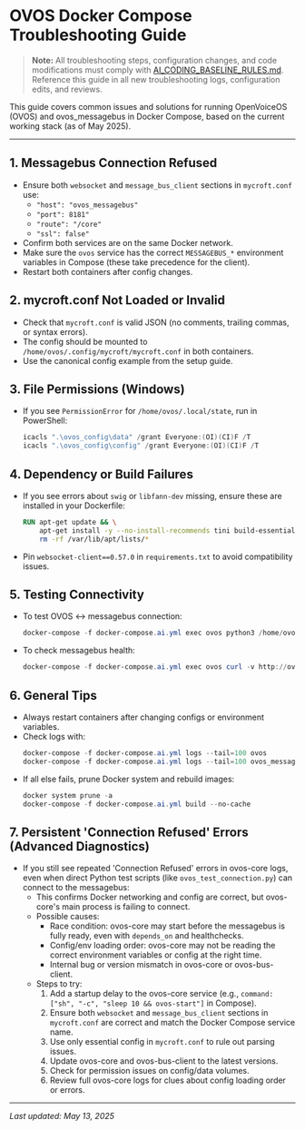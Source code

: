 # OVOS Docker Compose Troubleshooting Guide

> **Note:** All troubleshooting steps, configuration changes, and code modifications must comply with [AI_CODING_BASELINE_RULES.md](./AI_CODING_BASELINE_RULES.md). Reference this guide in all new troubleshooting logs, configuration edits, and reviews.

This guide covers common issues and solutions for running OpenVoiceOS (OVOS) and ovos_messagebus in Docker Compose, based on the current working stack (as of May 2025).

---

## 1. Messagebus Connection Refused
- Ensure both `websocket` and `message_bus_client` sections in `mycroft.conf` use:
  - `"host": "ovos_messagebus"`
  - `"port": 8181"`
  - `"route": "/core"`
  - `"ssl": false"`
- Confirm both services are on the same Docker network.
- Make sure the `ovos` service has the correct `MESSAGEBUS_*` environment variables in Compose (these take precedence for the client).
- Restart both containers after config changes.

## 2. mycroft.conf Not Loaded or Invalid
- Check that `mycroft.conf` is valid JSON (no comments, trailing commas, or syntax errors).
- The config should be mounted to `/home/ovos/.config/mycroft/mycroft.conf` in both containers.
- Use the canonical config example from the setup guide.

## 3. File Permissions (Windows)
- If you see `PermissionError` for `/home/ovos/.local/state`, run in PowerShell:
  ```powershell
  icacls ".\ovos_config\data" /grant Everyone:(OI)(CI)F /T
  icacls ".\ovos_config\config" /grant Everyone:(OI)(CI)F /T
  ```

## 4. Dependency or Build Failures
- If you see errors about `swig` or `libfann-dev` missing, ensure these are installed in your Dockerfile:
  ```Dockerfile
  RUN apt-get update && \
      apt-get install -y --no-install-recommends tini build-essential libglib2.0-0 libsm6 libxext6 libxrender-dev swig libfann-dev && \
      rm -rf /var/lib/apt/lists/*
  ```
- Pin `websocket-client==0.57.0` in `requirements.txt` to avoid compatibility issues.

## 5. Testing Connectivity
- To test OVOS <-> messagebus connection:
  ```powershell
  docker-compose -f docker-compose.ai.yml exec ovos python3 /home/ovos/ovos_test_connection.py
  ```
- To check messagebus health:
  ```powershell
  docker-compose -f docker-compose.ai.yml exec ovos curl -v http://ovos_messagebus:8181/core
  ```

## 6. General Tips
- Always restart containers after changing configs or environment variables.
- Check logs with:
  ```powershell
  docker-compose -f docker-compose.ai.yml logs --tail=100 ovos
  docker-compose -f docker-compose.ai.yml logs --tail=100 ovos_messagebus
  ```
- If all else fails, prune Docker system and rebuild images:
  ```powershell
  docker system prune -a
  docker-compose -f docker-compose.ai.yml build --no-cache
  ```

## 7. Persistent 'Connection Refused' Errors (Advanced Diagnostics)
- If you still see repeated 'Connection Refused' errors in ovos-core logs, even when direct Python test scripts (like `ovos_test_connection.py`) can connect to the messagebus:
  - This confirms Docker networking and config are correct, but ovos-core's main process is failing to connect.
  - Possible causes:
    - Race condition: ovos-core may start before the messagebus is fully ready, even with `depends_on` and healthchecks.
    - Config/env loading order: ovos-core may not be reading the correct environment variables or config at the right time.
    - Internal bug or version mismatch in ovos-core or ovos-bus-client.
  - Steps to try:
    1. Add a startup delay to the ovos-core service (e.g., `command: ["sh", "-c", "sleep 10 && ovos-start"]` in Compose).
    2. Ensure both `websocket` and `message_bus_client` sections in `mycroft.conf` are correct and match the Docker Compose service name.
    3. Use only essential config in `mycroft.conf` to rule out parsing issues.
    4. Update ovos-core and ovos-bus-client to the latest versions.
    5. Check for permission issues on config/data volumes.
    6. Review full ovos-core logs for clues about config loading order or errors.

---

_Last updated: May 13, 2025_
